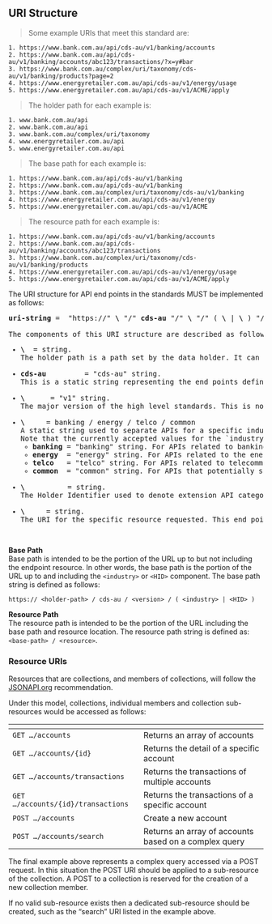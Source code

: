 ## URI Structure
>Some example URIs that meet this standard are:  

```
1. https://www.bank.com.au/api/cds-au/v1/banking/accounts  
2. https://www.bank.com.au/api/cds-au/v1/banking/accounts/abc123/transactions/?x=y#bar  
3. https://www.bank.com.au/complex/uri/taxonomy/cds-au/v1/banking/products?page=2  
4. https://www.energyretailer.com.au/api/cds-au/v1/energy/usage  
5. https://www.energyretailer.com.au/api/cds-au/v1/ACME/apply  
```

>The holder path for each example is:  

```
1. www.bank.com.au/api  
2. www.bank.com.au/api   
3. www.bank.com.au/complex/uri/taxonomy  
4. www.energyretailer.com.au/api  
5. www.energyretailer.com.au/api
```

>The base path for each example is:  

```
1. https://www.bank.com.au/api/cds-au/v1/banking  
2. https://www.bank.com.au/api/cds-au/v1/banking   
3. https://www.bank.com.au/complex/uri/taxonomy/cds-au/v1/banking  
4. https://www.energyretailer.com.au/api/cds-au/v1/energy  
5. https://www.energyretailer.com.au/api/cds-au/v1/ACME
```

>The resource path for each example is:  

```
1. https://www.bank.com.au/api/cds-au/v1/banking/accounts
2. https://www.bank.com.au/api/cds-au/v1/banking/accounts/abc123/transactions
3. https://www.bank.com.au/complex/uri/taxonomy/cds-au/v1/banking/products
4. https://www.energyretailer.com.au/api/cds-au/v1/energy/usage
5. https://www.energyretailer.com.au/api/cds-au/v1/ACME/apply
```

The URI structure for API end points in the standards MUST be implemented as follows:  
<pre class="display-inline light-box highlight">
<b>uri-string</b> =  "https://" <b>\<holder-path\></b> "/" <b>cds-au</b> "/" <b>\<version\></b> "/" ( <b>\<industry\></b> | <b>\<HID\></b> ) "/" <b>\<resource\></b>

The components of this URI structure are described as follows:
<ul><li><b>\<holder-path\></b>  = string.
The holder path is a path set by the data holder. It can be any URI desired by the holder. While all authenticated end points must be accessible under the same holder path the data holder may stipulate a different holder path for unauthenticated end points.</li>
<li><b>cds-au</b>         = "cds-au" string.
This is a static string representing the end points defined by the Consumer Data Standards for Australia. This static string allows for separation from other APIs available at the same base holder path and also allows for extension if the standards are adopted by another jurisdiction in whole or in part.</li>
<li><b>\<version\></b>      = "v1" string.
The major version of the high level standards. This is not the version of the endpoint or the payload being requested but the version of the overall standards being applied. This version number will be “v” followed by the major version of the standards as a positive integer (e.g. v1, v12 or v76).</li>
<li><b>\<industry\></b>     = banking / energy / telco / common
A static string used to separate APIs for a specific industry. As standards for new industries are defined the list of industry strings will be extended.
Note that the currently accepted values for the `industry` component of the base path are:
<ul><li><b>banking</b> = "banking" string. For APIs related to banking and potentially wider financial services data,</li><li><b>energy</b>  = "energy" string. For APIs related to the energy distribution industry,</li><li><b>telco</b>   = "telco" string. For APIs related to telecommunications,</li><li><b>common</b>  = "common" string. For APIs that potentially span industries.</li></ul></li>
<li><b>\<HID\></b>          = string.
The Holder Identifier used to denote extension API categories for a specific holder.</li>
<li><b>\<resource\></b>     = string.
The URI for the specific resource requested. This end point URI will be defined as part of the end point definitions for each API group.
</li></ul>
</pre>
<div class="clear both"></div>

**Base Path**  
Base path is intended to be the portion of the URL up to but not including the endpoint resource. In other words, the base path is the portion of the URL up to and including the `<industry>` or `<HID>` component. The base path string is defined as follows:

`https:// <holder-path> / cds-au / <version> / ( <industry> | <HID> )`


**Resource Path**  
The resource path is intended to be the portion of the URL including the base path and resource location. The resource path string is defined as: `<base-path> / <resource>`.

### Resource URIs

Resources that are collections, and members of collections, will follow the [JSONAPI.org](http://jsonapi.org) recommendation.

Under this model, collections, individual members and collection sub-resources would be accessed as follows:

[]() | []()
-|-
`GET …/accounts` | Returns an array of accounts
`GET …/accounts/{id}` | Returns the detail of a specific account
`GET …/accounts/transactions` | Returns the transactions of multiple accounts
`GET …/accounts/{id}/transactions` | Returns the transactions of a specific account
`POST …/accounts` | Create a new account
`POST …/accounts/search` | Returns an array of accounts based on a complex query

The final example above represents a complex query accessed via a POST request.  In this situation the POST URI should be applied to a sub-resource of the collection.  A POST to a collection is reserved for the creation of a new collection member.

If no valid sub-resource exists then a dedicated sub-resource should be created, such as the “search” URI listed in the example above.
